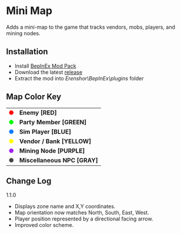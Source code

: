 # Mini Map

Adds a mini-map to the game that tracks vendors, mobs, players, and mining nodes.

## Installation
- Install [BepInEx Mod Pack](https://thunderstore.io/package/bbepis/BepInExPack/)
- Download the latest [release]()
- Extract the mod into *Erenshor\BepInEx\plugins* folder

## Map Color Key

<table>
  <tr>
    <td><span style="display:inline-block;width:12px;height:12px;background-color:#ff0000;border-radius:50%;"></span></td>
    <td><strong>Enemy [RED]</strong></td>
  </tr>
  <tr>
    <td><span style="display:inline-block;width:12px;height:12px;background-color:#00ff00;border-radius:50%;"></span></td>
    <td><strong>Party Member [GREEN]</strong></td>
  </tr>
  <tr>
    <td><span style="display:inline-block;width:12px;height:12px;background-color:#007bff;border-radius:50%;"></span></td>
    <td><strong>Sim Player [BLUE]</strong></td>
  </tr>
  <tr>
    <td><span style="display:inline-block;width:12px;height:12px;background-color:#ffff00;border-radius:50%;"></span></td>
    <td><strong>Vendor / Bank [YELLOW]</strong></td>
  </tr>
  <tr>
    <td><span style="display:inline-block;width:12px;height:12px;background-color:#a020f0;border-radius:50%;"></span></td>
    <td><strong>Mining Node [PURPLE]</strong></td>
  </tr>
  <tr>
    <td><span style="display:inline-block;width:12px;height:12px;background-color:#444444;border-radius:50%;"></span></td>
    <td><strong>Miscellaneous NPC [GRAY]</strong></td>
  </tr>
</table>


## Change Log

1.1.0
- Displays zone name and X,Y coordinates.
- Map orientation now matches North, South, East, West.
- Player position represented by a directional facing arrow.
- Improved color scheme.